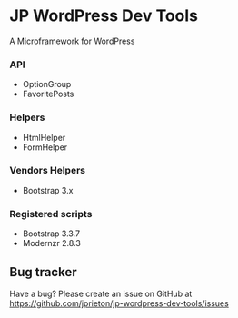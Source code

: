 # JP WordPress Dev Tools

A Microframework for WordPress

### API
* OptionGroup
* FavoritePosts

### Helpers
* HtmlHelper
* FormHelper

### Vendors Helpers
* Bootstrap 3.x

### Registered scripts
* Bootstrap 3.3.7
* Modernzr 2.8.3

Bug tracker
-----------

Have a bug? Please create an issue on GitHub at https://github.com/jprieton/jp-wordpress-dev-tools/issues